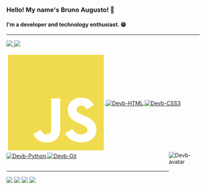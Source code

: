 ### Hello! My name's Bruno Augusto! 👋
#### I'm a developer and technology enthusiast. 😁
<hr>

<div>
  <a href="https://github.com/devbdallagnol">
  <img height="180em" src="https://github-readme-stats.vercel.app/api?username=devbdallagnol&show_icons=true&theme=sublime&include_all_commits=true&count_private=true"/>
  <img height="180em" src="https://github-readme-stats.vercel.app/api/top-langs/?username=devbdallagnol&layout=compact&langs_count=7&theme=sublime"/>
</div>

<div style="display: inline_block"><br>
  <img align="center" alt="Devb-Js"  src="https://raw.githubusercontent.com/devicons/devicon/master/icons/javascript/javascript-plain.svg">
  <img align="center" alt="Devb-HTML"  src="https://img.shields.io/badge/HTML5-E34F26?style=for-the-badge&logo=html5&logoColor=white">
  <img align="center" alt="Devb-CSS3" src="https://img.shields.io/badge/CSS3-1572B6?style=for-the-badge&logo=css3&logoColor=white">
  <img align="center" alt="Devb-Python" src="https://img.shields.io/badge/Python-14354C?style=for-the-badge&logo=python&logoColor=white">
  <img align="center" alt="Devb-Git" src="https://img.shields.io/badge/Git-E34F26?style=for-the-badge&logo=git&logoColor=white">
  <img align="right"  alt="Devb-avatar" height="80" width="80" src="https://64.media.tumblr.com/c15043e42aa025aed04c54c270d1d9ee/tumblr_mxtkh38zcK1r358cyo1_400.gifv">
</div>
<br>  
<hr>
  
<div> 
  
  <a href="https://www.instagram.com/brunoabd/" target="_blank"><img src="https://img.shields.io/badge/-Instagram-%23E4405F?style=for-the-badge&logo=instagram&logoColor=white" target="_blank"></a>
 	<a href="mailto:bruno.agnol@hotmail.com" target="_blank"><img src="https://img.shields.io/badge/Hotmail-007CFF?style=for-the-badge&logo=hotmail&logoColor=white" target="_blank"></a>
 <a href="https://discord.gg/f8EXvCtV" target="_blank"><img src="https://img.shields.io/badge/Discord-7289DA?style=for-the-badge&logo=discord&logoColor=white" target="_blank"></a> 
  <a href="https://www.linkedin.com/in/bruno-a-b-dall-agnol-0b4920121/" target="_blank"><img src="https://img.shields.io/badge/-LinkedIn-%230077B5?style=for-the-badge&logo=linkedin&logoColor=white" target="_blank"></a> 
 
  
 
</div>
